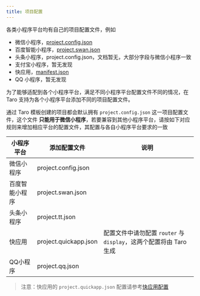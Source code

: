 ```yaml
---
title: 项目配置
---
```


各类小程序平台均有自己的项目配置文件，例如

* 微信小程序，[project.config.json](https://developers.weixin.qq.com/miniprogram/dev/devtools/projectconfig.html?search-key=%E9%A1%B9%E7%9B%AE%E9%85%8D%E7%BD%AE)
* 百度智能小程序，[project.swan.json](https://smartprogram.baidu.com/docs/develop/devtools/projectconfig/)
* 头条小程序，project.config.json，文档暂无，大部分字段与微信小程序一致
* 支付宝小程序，暂无发现
* 快应用，[manifest.json](https://doc.quickapp.cn/framework/manifest.html)
* QQ 小程序，暂无发现

为了能够适配到各个小程序平台，满足不同小程序平台配置文件不同的情况，在 Taro 支持为各个小程序平台添加不同的项目配置文件。

通过 Taro 模板创建的项目都会默认拥有 `project.config.json` 这一项目配置文件，这个文件 **只能用于微信小程序**，若要兼容到其他小程序平台，请按如下对应规则来增加相应平台的配置文件，其配置与各自小程序平台要求的一致

| 小程序平台 | 添加配置文件 | 说明 |
| --- | --- | --- |
| 微信小程序 | project.config.json | |
| 百度智能小程序 | project.swan.json | |
| 头条小程序 | project.tt.json | |
| 快应用 | project.quickapp.json | 配置文件中请勿配置 `router` 与 `display`，这两个配置将由 Taro 生成 |
| QQ小程序 | project.qq.json | |

> 注意：快应用的 `project.quickapp.json` 配置请参考[快应用配置](./quick-app.md#快应用配置)
